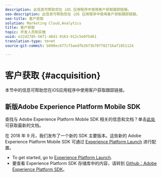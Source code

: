 ```yaml
---
description: 此信息可帮助您在 iOS 应用程序中使用客户获取跟踪链接。
seo-description: 此信息可帮助您在 iOS 应用程序中使用客户获取跟踪链接。
seo-title: 客户获取
solution: Marketing Cloud,Analytics
title: 客户获取
topic: 开发人员和实施
uuid: e22d2785-58f1-4841-9163-912c5e0f5d61
translation-type: tm+mt
source-git-commit: b690ec677cf5aedfb2673b707f82716af1851124

---
```



# 客户获取 {#acquisition}

本节中的信息可帮助您在iOS应用程序中使用客户获取跟踪链接。

## 新版Adobe Experience Platform Mobile SDK

查找与 Adobe Experience Platform Mobile SDK 相关的信息和文档？单击[此处](https://aep-sdks.gitbook.io/docs/)可获取最新的文档。

在 2018 年 9 月，我们发布了一个新的 SDK 主要版本。这些新的 Adobe Experience Platform Mobile SDK 可通过 [Experience Platform Launch](https://www.adobe.com/experience-platform/launch.html) 进行配置。

* To get started, go to [Experience Platform Launch](https://launch.adobe.com/).
* 要查看 Experience Platform SDK 存储库中的内容，请转到 [Github：Adobe Experience Platform SDK](https://github.com/Adobe-Marketing-Cloud/acp-sdks)。
